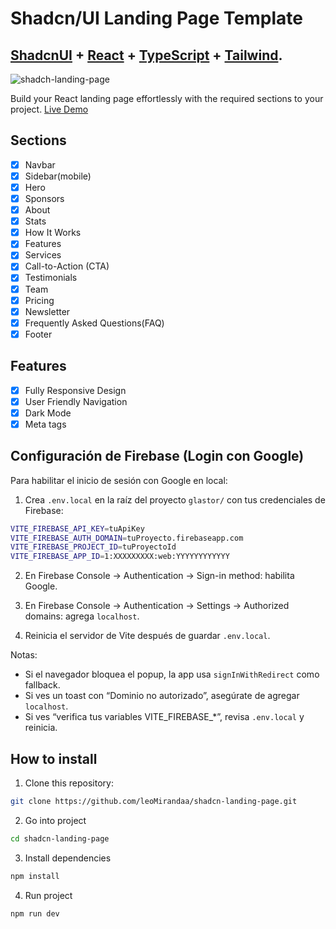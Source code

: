 # Shadcn/UI Landing Page Template

## <a href="https://ui.shadcn.com/" target="_blank">ShadcnUI</a> + <a href="https://react.dev/" target="_blank">React</a> + <a href="https://www.typescriptlang.org/" target="_blank">TypeScript</a> + <a href="https://tailwindcss.com/" target="_blank">Tailwind</a>.

![shadch-landing-page](https://github.com/leoMirandaa/shadcn-landing-page/assets/61714687/3ba7b51f-9589-4541-800a-5ab7cecad1b5)

Build your React landing page effortlessly with the required sections to your project. <a href="https://shadcn-landing-page.vercel.app/" target="_blank">Live Demo</a>

## Sections

- [x] Navbar
- [x] Sidebar(mobile)
- [x] Hero
- [x] Sponsors
- [x] About
- [x] Stats
- [x] How It Works
- [x] Features
- [x] Services
- [x] Call-to-Action (CTA)
- [x] Testimonials
- [x] Team
- [x] Pricing
- [x] Newsletter
- [x] Frequently Asked Questions(FAQ)
- [x] Footer

## Features

- [x] Fully Responsive Design
- [x] User Friendly Navigation
- [x] Dark Mode
- [x] Meta tags

## Configuración de Firebase (Login con Google)

Para habilitar el inicio de sesión con Google en local:

1) Crea `.env.local` en la raíz del proyecto `glastor/` con tus credenciales de Firebase:

```bash
VITE_FIREBASE_API_KEY=tuApiKey
VITE_FIREBASE_AUTH_DOMAIN=tuProyecto.firebaseapp.com
VITE_FIREBASE_PROJECT_ID=tuProyectoId
VITE_FIREBASE_APP_ID=1:XXXXXXXXX:web:YYYYYYYYYYYY
```

2) En Firebase Console → Authentication → Sign-in method: habilita Google.

3) En Firebase Console → Authentication → Settings → Authorized domains: agrega `localhost`.

4) Reinicia el servidor de Vite después de guardar `.env.local`.

Notas:
- Si el navegador bloquea el popup, la app usa `signInWithRedirect` como fallback.
- Si ves un toast con “Dominio no autorizado”, asegúrate de agregar `localhost`.
- Si ves “verifica tus variables VITE_FIREBASE_*”, revisa `.env.local` y reinicia.

## How to install

1. Clone this repository:

```bash
git clone https://github.com/leoMirandaa/shadcn-landing-page.git
```

2. Go into project

```bash
cd shadcn-landing-page
```

3. Install dependencies

```bash
npm install
```

4. Run project

```bash
npm run dev
```
